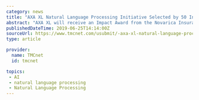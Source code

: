 ```yaml
---
category: news
title: "AXA XL Natural Language Processing Initiative Selected by 50 Insurer CIOs for Novarica Research Council Impact Award"
abstract: "AXA XL will receive an Impact Award from the Novarica Insurance Technology Research Council, a peer community of hundreds of insurance industry CIOs. Fifty CIO council members reviewed dozens of case studies to select the winners for the 8th annual awards."
publishedDateTime: 2019-06-25T14:14:00Z
sourceUrl: https://www.tmcnet.com/usubmit/-axa-xl-natural-language-processing-initiative-selected-50-/2019/06/25/8978323.htm
type: article

provider:
  name: TMCnet
  id: tmcnet

topics:
 - AI
 - natural language processing
 - Natural Language Processing
---
```

